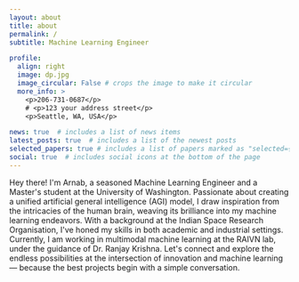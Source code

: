 ```yaml
---
layout: about
title: about
permalink: /
subtitle: Machine Learning Engineer

profile:
  align: right
  image: dp.jpg
  image_circular: False # crops the image to make it circular
  more_info: >
    <p>206-731-0687</p>
    # <p>123 your address street</p>
    <p>Seattle, WA, USA</p>

news: true  # includes a list of news items
latest_posts: true  # includes a list of the newest posts
selected_papers: true # includes a list of papers marked as "selected={true}"
social: true  # includes social icons at the bottom of the page
---
```


Hey there! I'm Arnab, a seasoned Machine Learning Engineer and a Master's student at the University of Washington. Passionate about creating a unified artificial general intelligence (AGI) model, I draw inspiration from the intricacies of the human brain, weaving its brilliance into my machine learning endeavors. With a background at the Indian Space Research Organisation, I've honed my skills in both academic and industrial settings. Currently, I am working in multimodal machine learning at the RAIVN lab, under the guidance of Dr. Ranjay Krishna. Let's connect and explore the endless possibilities at the intersection of innovation and machine learning — because the best projects begin with a simple conversation.